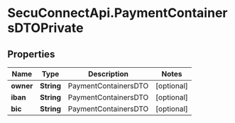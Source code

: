 # SecuConnectApi.PaymentContainersDTOPrivate

## Properties
Name | Type | Description | Notes
------------ | ------------- | ------------- | -------------
**owner** | **String** | PaymentContainersDTO | [optional] 
**iban** | **String** | PaymentContainersDTO | [optional] 
**bic** | **String** | PaymentContainersDTO | [optional] 


